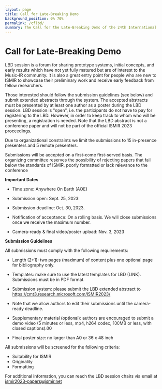 ```yaml
---
layout: page
title: Call for Late-Breaking Demo
background_position: 0% 70%
permalink: /cflbd/
summary: The Call for the Late-Breaking Demo of the 24th International Society for Music Information Retrieval Conference
---
```


# Call for Late-Breaking Demo


LBD session is a forum for sharing prototype systems, initial concepts, and early results which have not yet fully matured but are of interest to the Music-IR community. It is also a great entry point for people who are new to ISMIR to showcase their preliminary work and receive early feedback from fellow researchers.

Those interested should follow the submission guidelines (see below) and submit extended abstracts through the system. The accepted abstracts must be presented by at least one author as a poster during the LBD session. LBD session is "open", i.e. the participants do not have to pay for registering to the LBD. However, in order to keep track to whom who will be presenting, a registration is needed. Note that the LBD abstract is not a conference paper and will not be part of the official ISMIR 2023 proceedings.

Due to organizational constraints we limit the submissions to 15 in-presence presenters and 5 remote presenters. 

Submissions will be accepted on a first-come first-served basis. The organizing committee reserves the possibility of rejecting papers that fall below the standards of ISMIR, poorly formatted or lack relevance to the conference


**Important Dates**

- Time zone: Anywhere On Earth (AOE)

- Submission open: Sept. 25, 2023

- Submission deadline: Oct. 30, 2023.

- Notification of acceptance: On a rolling basis. We will close submissions once we receive the maximum number.

- Camera-ready & final video/poster upload: Nov. 3, 2023

**Submission Guidelines**

All submissions must comply with the following requirements:

- Length (2+1): two pages (maximum) of content plus one optional page for bibliography only.

- Templates: make sure to use the latest templates for LBD (LINK). Submissions must be in PDF format.

- Submission system: please submit the LBD extended abstract to https://cmt3.research.microsoft.com/ISMIR2023/ 
- Note that we allow authors to edit their submissions until the camera-ready deadline.
- Supplementary material (optional): authors are encouraged to submit a demo video (5 minutes or less, mp4, h264 codec, 100MB or less, with closed captions).00
- Final poster size: no larger than A0 or 36 x 48 inch

All submissions will be screened for the following criteria:

- Suitability for ISMIR
- Originality
- Formatting

For additional information, you can reach the LBD session chairs via email at  [ismir2023-papers@ismir.net](ismir2023-papers@ismir.net)




